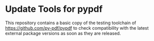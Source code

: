 # Update Tools for pypdf

This repository contains a basic copy of the testing toolchain of https://github.com/py-pdf/pypdf to check compatibility with the latest external package versions as soon as they are released.

